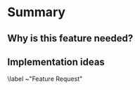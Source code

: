 # Summary

<!-- Summarize the feature concisely. -->

## Why is this feature needed?

<!-- Please describe the usecase. -->

## Implementation ideas

<!-- If you have ideas how the feature should be realized share them. -->

\label ~"Feature Request"